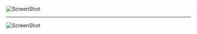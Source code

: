 ![ScreenShot](https://raw.github.com/owentdoyler/GOTY-Leaderboard/master/screenshots/1.PNG)
___

![ScreenShot](https://raw.github.com/owentdoyler/GOTY-Leaderboard/master/screenshots/2.PNG)
